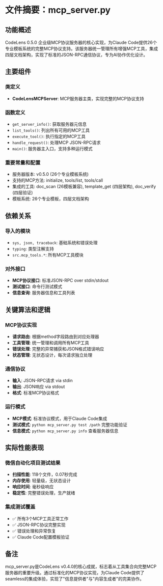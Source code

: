 # 文件摘要：mcp_server.py

## 功能概述

CodeLens 0.5.0 企业级MCP协议服务器的核心实现，为Claude Code提供26个专业模板系统的完整MCP协议支持。该服务器统一管理所有增强MCP工具，集成四层文档架构，实现了标准的JSON-RPC通信协议，专为AI协作优化设计。

## 主要组件

### 类定义
- **CodeLensMCPServer**: MCP服务器主类，实现完整的MCP协议支持

### 函数定义
- `get_server_info()`: 获取服务器元信息
- `list_tools()`: 列出所有可用的MCP工具
- `execute_tool()`: 执行指定的MCP工具
- `handle_request()`: 处理MCP JSON-RPC请求
- `main()`: 服务器主入口，支持多种运行模式

### 重要常量和配置
- 服务器版本: v0.5.0 (26个专业模板系统)
- 支持的MCP方法: initialize, tools/list, tools/call
- 集成的工具: doc_scan (26模板兼容), template_get (四层架构), doc_verify (四层验证)
- 模板系统: 26个专业模板，四层文档架构

## 依赖关系

### 导入的模块
- `sys, json, traceback`: 基础系统和错误处理
- `typing`: 类型注解支持
- `src.mcp_tools.*`: 所有MCP工具模块

### 对外接口
- **MCP协议接口**: 标准JSON-RPC over stdin/stdout
- **测试接口**: 命令行测试模式
- **信息查询**: 服务器信息和工具列表

## 关键算法和逻辑

### MCP协议实现
- **请求路由**: 根据method字段路由到对应处理器
- **工具管理**: 统一管理和调用所有MCP工具
- **错误处理**: 完整的异常捕获和JSON格式错误响应
- **状态管理**: 无状态设计，每次请求独立处理

### 通信协议
- **输入**: JSON-RPC请求 via stdin
- **输出**: JSON响应 via stdout
- **格式**: 标准MCP协议格式

### 运行模式
- **MCP模式**: 标准协议模式，用于Claude Code集成
- **测试模式**: `python mcp_server.py test /path` 完整功能验证
- **信息模式**: `python mcp_server.py info` 查看服务器信息

## 实际性能表现

### 微信自动化项目测试结果
- **扫描性能**: 118个文件，0.07秒完成
- **内存使用**: 轻量级，无状态设计
- **响应时间**: 毫秒级响应
- **稳定性**: 完整错误处理，生产就绪

### 集成测试覆盖
- ✅ 所有3个MCP工具正常工作
- ✅ JSON-RPC协议完整实现
- ✅ 错误处理和异常恢复
- ✅ Claude Code配置模板验证

## 备注

mcp_server.py是CodeLens v0.4.0的核心成就，标志着从工具集合向完整MCP服务器的重要升级。通过标准化的MCP协议实现，为Claude Code提供了seamless的集成体验，实现了"信息提供者"与"内容生成者"的完美协作。